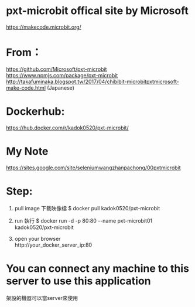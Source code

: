 # pxt-microbit offical site by Microsoft
https://makecode.microbit.org/

# From：
https://github.com/Microsoft/pxt-microbit
https://www.npmjs.com/package/pxt-microbit
http://takafuminaka.blogspot.tw/2017/04/chibibit-microbitpxtmicrosoft-make-code.html (Japanese)

# Dockerhub:
https://hub.docker.com/r/kadok0520/pxt-microbit/

# My Note
https://sites.google.com/site/seleniumwangzhanpachong/00pxtmicrobit

# Step:
1. pull image  下載映像檔
$ docker pull kadok0520/pxt-microbit

2. run  執行
$ docker run -d -p 80:80 --name pxt-microbit01 kadok0520/pxt-microbit

3. open your browser  
http://your_docker_server_ip:80


# You can connect any machine to this server to use this application
架設的機器可以當server來使用

